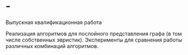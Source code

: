 # -
Выпускная квалификационная работа

Реализация алгоритмов для послойного представления графа (в том числе собственных эвристик). Эксперименты для сравнения работы различных комбинаций алгоритмов.
